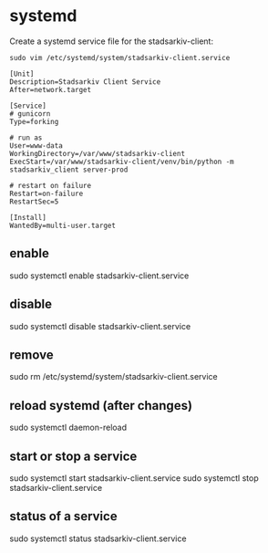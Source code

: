 # systemd

Create a systemd service file for the stadsarkiv-client:

    sudo vim /etc/systemd/system/stadsarkiv-client.service

```
[Unit]
Description=Stadsarkiv Client Service
After=network.target

[Service]
# gunicorn
Type=forking

# run as
User=www-data
WorkingDirectory=/var/www/stadsarkiv-client
ExecStart=/var/www/stadsarkiv-client/venv/bin/python -m stadsarkiv_client server-prod

# restart on failure
Restart=on-failure
RestartSec=5

[Install]
WantedBy=multi-user.target

```

## enable
sudo systemctl enable stadsarkiv-client.service

## disable
sudo systemctl disable stadsarkiv-client.service

## remove
sudo rm /etc/systemd/system/stadsarkiv-client.service 

## reload systemd (after changes)
sudo systemctl daemon-reload

## start or stop a service
sudo systemctl start stadsarkiv-client.service
sudo systemctl stop stadsarkiv-client.service

## status of a service
sudo systemctl status stadsarkiv-client.service
